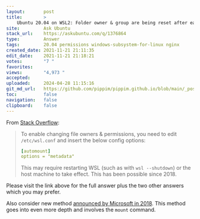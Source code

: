 ```yaml
---
layout:       post
title:        >
    Ubuntu 20.04 on WSL2: Folder owner & group are being reset after each start
site:         Ask Ubuntu
stack_url:    https://askubuntu.com/q/1376864
type:         Answer
tags:         20.04 permissions windows-subsystem-for-linux nginx
created_date: 2021-11-21 21:11:35
edit_date:    2021-11-21 21:18:21
votes:        "7 "
favorites:    
views:        "4,973 "
accepted:     
uploaded:     2024-04-28 11:15:16
git_md_url:   https://github.com/pippim/pippim.github.io/blob/main/_posts/2021/2021-11-21-Ubuntu-20.04-on-WSL2_-Folder-owner-_-group-are-being-reset-after-each-start.md
toc:          false
navigation:   false
clipboard:    false
---
```


From [Stack Overflow](https://stackoverflow.com/questions/46610256/chmod-wsl-bash-doesnt-work):

> To enable changing file owners & permissions, you need to edit  
> `/etc/wsl.conf` and insert the below config options:  
>   
>    ``` yaml   
>    [automount]   
>    options = "metadata"   
>    ```  
>   
> This may require restarting WSL (such as with `wsl --shutdown`) or the  
> host machine to take effect. This has been possible since 2018.  

Please visit the link above for the full answer plus the two other answers which you may prefer.

Also consider new method [announced by Microsoft in 2018](https://devblogs.microsoft.com/commandline/chmod-chown-wsl-improvements/). This method goes into even more depth and involves the `mount` command.

